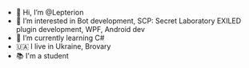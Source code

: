 - 👋 Hi, I’m @Lepterion
- 👀 I’m interested in Bot development, SCP: Secret Laboratory EXILED plugin development, WPF, Android dev
- 🌱 I’m currently learning C#
- 🇺🇦 I live in Ukraine, Brovary
- 📚 I'm a student

<!---
Lepterion/Lepterion is a ✨ special ✨ repository because its `README.md` (this file) appears on your GitHub profile.
You can click the Preview link to take a look at your changes.
--->
